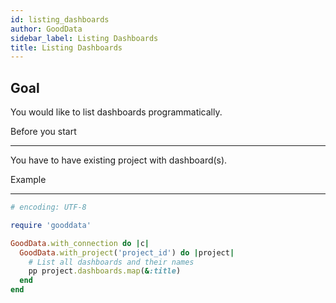 ```yaml
---
id: listing_dashboards
author: GoodData
sidebar_label: Listing Dashboards
title: Listing Dashboards
---
```


Goal
-------

You would like to list dashboards programmatically.

Before you start

-------------

You have to have existing project with dashboard(s).

Example

--------


```ruby
# encoding: UTF-8

require 'gooddata'

GoodData.with_connection do |c|
  GoodData.with_project('project_id') do |project|
    # List all dashboards and their names
    pp project.dashboards.map(&:title)
  end
end
```
